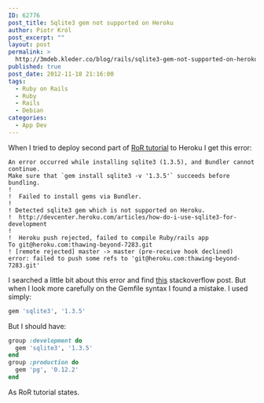 ```yaml
---
ID: 62776
post_title: Sqlite3 gem not supported on Heroku
author: Piotr Król
post_excerpt: ""
layout: post
permalink: >
  http://3mdeb.kleder.co/blog/rails/sqlite3-gem-not-supported-on-heroku/
published: true
post_date: 2012-11-18 21:16:00
tags: 
  - Ruby on Rails
  - Ruby
  - Rails
  - Debian
categories:
  - App Dev
---
```

When I tried to deploy second part of [RoR tutorial](http://ruby.railstutorial.org/chapters/a-demo-app#top)
to Heroku I get this error:
```
An error occurred while installing sqlite3 (1.3.5), and Bundler cannot continue.  
Make sure that `gem install sqlite3 -v '1.3.5'` succeeds before bundling.
!
!  Failed to install gems via Bundler.
!
! Detected sqlite3 gem which is not supported on Heroku.
!  http://devcenter.heroku.com/articles/how-do-i-use-sqlite3-for-development
!
!  Heroku push rejected, failed to compile Ruby/rails app
To git@heroku.com:thawing-beyond-7283.git 
! [remote rejected] master -> master (pre-receive hook declined)
error: failed to push some refs to 'git@heroku.com:thawing-beyond-7283.git'
```
I searched a little bit about this error and find [this](http://stackoverflow.com/questions/3747002/heroku-rails-3-and-sqlite3)
stackoverflow post. But when I look more carefully on the Gemfile syntax I
found a mistake. I used simply:
```ruby
gem 'sqlite3', '1.3.5'
```
But I should have:
```ruby
group :development do
  gem 'sqlite3', '1.3.5'
end
group :production do
  gem 'pg', '0.12.2'
end
```
As RoR tutorial states.